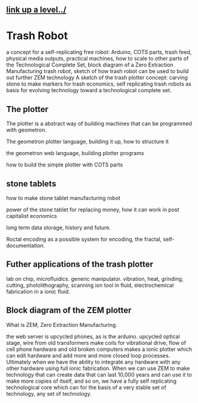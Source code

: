 ## [link up a level../](../)

# Trash Robot

a concept for a self-replicating free robot: Arduino, COTS parts, trash feed, physical media outputs, practical machines, how to scale to other parts of the Technological Complete Set, block diagram of a Zero Extraction Manufacturing trash robot, sketch of how trash robot can be used to build out further ZEM technology A sketch of the trash plotter concept: carving stone to make markers for trash economics, self replicating trash robots as basis for evolving technology toward a technological complete set.

## The plotter

The plotter is a abstract way of building machines that can be programmed with geometron. 

The geometron plotter language, building it up, how to structure it

the geometron web language, building plotter programs

how to build the simple plotter with COTS parts

## stone tablets

how to make stone tablet manufacturing robot

power of the stone tablet for replacing money, how it can work in post capitalist economics

long term data storage, history and future.  

Roctal encoding as a possible system for encoding, the fractal, self-documentation.

## Futher applications of the trash plotter

lab on chip, microfluidics.  generic manipulator.  vibration, heat, grinding, cutting, photolithography, scanning ion tool in fluid, electrochemical fabrication in a ionic fluid.

## Block diagram of the ZEM plotter

What is ZEM, Zero Extraction Manufacturing.

the web server is upcycled phones, as is the arduino.  upcycled optical stage, wire from old transformers make coils for vibrational drive, flow of cell phone hardware and old broken computers makes a ionic plotter which can edit hardware and add more and more closed loop processes.  Ultimately when we have the ability to integrate any hardware with any other hardware using full ionic fabrication.  When we can use ZEM to make technology that can create data that can last 10,000 years and can use it to make more copies of itself, and so on, we have a fully self replicating technological core which can for the basis of a very stable set of technology, any set of technology.




